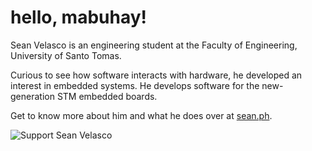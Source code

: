 # hello, mabuhay!

Sean Velasco is an engineering student at the Faculty of Engineering, University of Santo Tomas.

Curious to see how software interacts with hardware, he developed an interest in embedded systems. He develops software for the new-generation STM embedded boards.

Get to know more about him and what he does over at [sean.ph](https://sean.ph).


<div>
    <img src="ko-fi.svg"  alt="Support Sean Velasco">
</div>
